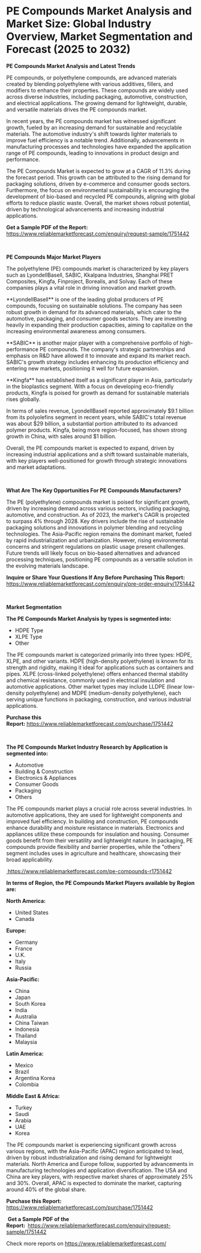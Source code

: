 <p><h1>PE Compounds Market Analysis and Market Size: Global Industry Overview, Market Segmentation and Forecast (2025 to 2032)</h1></p><p><strong>PE Compounds Market Analysis and Latest Trends</strong></p>
<p><p>PE compounds, or polyethylene compounds, are advanced materials created by blending polyethylene with various additives, fillers, and modifiers to enhance their properties. These compounds are widely used across diverse industries, including packaging, automotive, construction, and electrical applications. The growing demand for lightweight, durable, and versatile materials drives the PE compounds market.</p><p>In recent years, the PE compounds market has witnessed significant growth, fueled by an increasing demand for sustainable and recyclable materials. The automotive industry's shift towards lighter materials to improve fuel efficiency is a notable trend. Additionally, advancements in manufacturing processes and technologies have expanded the application range of PE compounds, leading to innovations in product design and performance.</p><p>The PE Compounds Market is expected to grow at a CAGR of 11.3% during the forecast period. This growth can be attributed to the rising demand for packaging solutions, driven by e-commerce and consumer goods sectors. Furthermore, the focus on environmental sustainability is encouraging the development of bio-based and recycled PE compounds, aligning with global efforts to reduce plastic waste. Overall, the market shows robust potential, driven by technological advancements and increasing industrial applications.</p></p>
<p><strong>Get a Sample PDF of the Report:&nbsp;</strong> <a href="https://www.reliablemarketforecast.com/enquiry/request-sample/1751442?utm_campaign=2808&utm_medium=2&utm_source=Github&utm_content=ia&utm_term=01042025&utm_id=pe-compounds">https://www.reliablemarketforecast.com/enquiry/request-sample/1751442</a></p>
<p>&nbsp;</p>
<p><strong>PE Compounds Major Market Players</strong></p>
<p><p>The polyethylene (PE) compounds market is characterized by key players such as LyondellBasell, SABIC, Kkalpana Industries, Shanghai PRET Composites, Kingfa, Finproject, Borealis, and Solvay. Each of these companies plays a vital role in driving innovation and market growth.</p><p>**LyondellBasell** is one of the leading global producers of PE compounds, focusing on sustainable solutions. The company has seen robust growth in demand for its advanced materials, which cater to the automotive, packaging, and consumer goods sectors. They are investing heavily in expanding their production capacities, aiming to capitalize on the increasing environmental awareness among consumers.</p><p>**SABIC** is another major player with a comprehensive portfolio of high-performance PE compounds. The company's strategic partnerships and emphasis on R&D have allowed it to innovate and expand its market reach. SABIC's growth strategy includes enhancing its production efficiency and entering new markets, positioning it well for future expansion.</p><p>**Kingfa** has established itself as a significant player in Asia, particularly in the bioplastics segment. With a focus on developing eco-friendly products, Kingfa is poised for growth as demand for sustainable materials rises globally.</p><p>In terms of sales revenue, LyondellBasell reported approximately $9.1 billion from its polyolefins segment in recent years, while SABIC's total revenue was about $29 billion, a substantial portion attributed to its advanced polymer products. Kingfa, being more region-focused, has shown strong growth in China, with sales around $1 billion.</p><p>Overall, the PE compounds market is expected to expand, driven by increasing industrial applications and a shift toward sustainable materials, with key players well-positioned for growth through strategic innovations and market adaptations.</p></p>
<p>&nbsp;</p>
<p><strong>What Are The Key Opportunities For PE Compounds Manufacturers?</strong></p>
<p><p>The PE (polyethylene) compounds market is poised for significant growth, driven by increasing demand across various sectors, including packaging, automotive, and construction. As of 2023, the market's CAGR is projected to surpass 4% through 2028. Key drivers include the rise of sustainable packaging solutions and innovations in polymer blending and recycling technologies. The Asia-Pacific region remains the dominant market, fueled by rapid industrialization and urbanization. However, rising environmental concerns and stringent regulations on plastic usage present challenges. Future trends will likely focus on bio-based alternatives and advanced processing techniques, positioning PE compounds as a versatile solution in the evolving materials landscape.</p></p>
<p><strong>Inquire or Share Your Questions If Any Before Purchasing This Report:</strong> <a href="https://www.reliablemarketforecast.com/enquiry/pre-order-enquiry/1751442?utm_campaign=2808&utm_medium=2&utm_source=Github&utm_content=ia&utm_term=01042025&utm_id=pe-compounds">https://www.reliablemarketforecast.com/enquiry/pre-order-enquiry/1751442</a></p>
<p>&nbsp;</p>
<p><strong>Market Segmentation</strong></p>
<p><strong>The PE Compounds Market Analysis by types is segmented into:</strong></p>
<p><ul><li>HDPE Type</li><li>XLPE Type</li><li>Other</li></ul></p>
<p><p>The PE compounds market is categorized primarily into three types: HDPE, XLPE, and other variants. HDPE (high-density polyethylene) is known for its strength and rigidity, making it ideal for applications such as containers and pipes. XLPE (cross-linked polyethylene) offers enhanced thermal stability and chemical resistance, commonly used in electrical insulation and automotive applications. Other market types may include LLDPE (linear low-density polyethylene) and MDPE (medium-density polyethylene), each serving unique functions in packaging, construction, and various industrial applications.</p></p>
<p><strong>Purchase this Report:&nbsp;</strong><a href="https://www.reliablemarketforecast.com/purchase/1751442?utm_campaign=2808&utm_medium=2&utm_source=Github&utm_content=ia&utm_term=01042025&utm_id=pe-compounds">https://www.reliablemarketforecast.com/purchase/1751442</a></p>
<p>&nbsp;</p>
<p><strong>The PE Compounds Market Industry Research by Application is segmented into:</strong></p>
<p><ul><li>Automotive</li><li>Building & Construction</li><li>Electronics & Appliances</li><li>Consumer Goods</li><li>Packaging</li><li>Others</li></ul></p>
<p><p>The PE compounds market plays a crucial role across several industries. In automotive applications, they are used for lightweight components and improved fuel efficiency. In building and construction, PE compounds enhance durability and moisture resistance in materials. Electronics and appliances utilize these compounds for insulation and housing. Consumer goods benefit from their versatility and lightweight nature. In packaging, PE compounds provide flexibility and barrier properties, while the "others" segment includes uses in agriculture and healthcare, showcasing their broad applicability.</p></p>
<p><a href="https://www.reliablemarketforecast.com/pe-compounds-r1751442?utm_campaign=2808&utm_medium=2&utm_source=Github&utm_content=ia&utm_term=01042025&utm_id=pe-compounds">&nbsp;https://www.reliablemarketforecast.com/pe-compounds-r1751442</a></p>
<p><strong>In terms of Region, the PE Compounds Market Players available by Region are:</strong></p>
<p>
    <p> <strong> North America: </strong>
        <ul>
            <li>United States</li>
            <li>Canada</li>
        </ul>
        </p> 
    <p> <strong> Europe: </strong>
        <ul>
            <li>Germany</li>
            <li>France</li>
            <li>U.K.</li>
            <li>Italy</li>
            <li>Russia</li>
        </ul>
        </p> 
    <p> <strong> Asia-Pacific: </strong>
        <ul>
            <li>China</li>
            <li>Japan</li>
            <li>South Korea</li>
            <li>India</li>
            <li>Australia</li>
            <li>China Taiwan</li>
            <li>Indonesia</li>
            <li>Thailand</li>
            <li>Malaysia</li>
        </ul>
        </p> 
    <p> <strong> Latin America: </strong>
        <ul>
            <li>Mexico</li>
            <li>Brazil</li>
            <li>Argentina Korea</li>
            <li>Colombia</li>
        </ul>
        </p> 
    <p> <strong> Middle East & Africa: </strong>
        <ul>
            <li>Turkey</li>
            <li>Saudi</li>
            <li>Arabia</li>
            <li>UAE</li>
            <li>Korea</li>
        </ul>
    </p>
    </p>
<p><p>The PE compounds market is experiencing significant growth across various regions, with the Asia-Pacific (APAC) region anticipated to lead, driven by robust industrialization and rising demand for lightweight materials. North America and Europe follow, supported by advancements in manufacturing technologies and application diversification. The USA and China are key players, with respective market shares of approximately 25% and 30%. Overall, APAC is expected to dominate the market, capturing around 40% of the global share.</p></p>
<p><strong>Purchase this Report: </strong><a href="https://www.reliablemarketforecast.com/purchase/1751442?utm_campaign=2808&utm_medium=2&utm_source=Github&utm_content=ia&utm_term=01042025&utm_id=pe-compounds">https://www.reliablemarketforecast.com/purchase/1751442</a></p>
<p>&nbsp;<strong>Get a Sample PDF of the Report:&nbsp;&nbsp;</strong><a href="https://www.reliablemarketforecast.com/enquiry/request-sample/1751442?utm_campaign=2808&utm_medium=2&utm_source=Github&utm_content=ia&utm_term=01042025&utm_id=pe-compounds">https://www.reliablemarketforecast.com/enquiry/request-sample/1751442</a></p>
<p><strong></strong></p>
<p>Check more reports on <a href="https://www.reliablemarketforecast.com/?utm_campaign=2808&utm_medium=2&utm_source=Github&utm_content=ia&utm_term=01042025&utm_id=pe-compounds">https://www.reliablemarketforecast.com/</a></p>